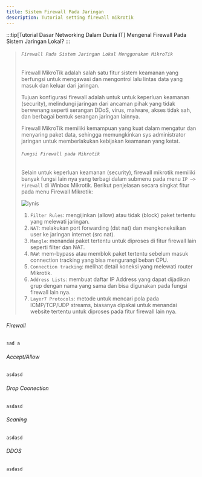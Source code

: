 ```yaml
---
title: Sistem Firewall Pada Jaringan
description: Tutorial setting firewall mikrotik
---
```


:::tip[Tutorial Dasar Networking Dalam Dunia IT]
Mengenal Firewall Pada Sistem Jaringan Lokal?
:::
>
> ###### ```Firewall Pada Sistem Jaringan Lokal Menggunakan MikroTik```
>
> Firewall MikroTik adalah salah satu fitur sistem keamanan yang berfungsi untuk mengawasi dan mengontrol lalu lintas data yang masuk dan keluar dari jaringan.
>
> Tujuan konfigurasi firewall adalah untuk untuk keperluan keamanan (security), melindungi jaringan dari ancaman pihak yang tidak berwenang seperti serangan DDoS, virus, malware, akses tidak sah, dan berbagai bentuk serangan jaringan lainnya.
>
> Firewall MikroTik memiliki kemampuan yang kuat dalam mengatur dan menyaring paket data, sehingga memungkinkan sys administrator jaringan untuk memberlakukan kebijakan keamanan yang ketat.
>
> ###### ```Fungsi Firewall pada Mikrotik```
>
> Selain untuk keperluan keamanan (security), firewall mikrotik memiliki banyak fungsi lain nya yang terbagi dalam submenu pada menu ```IP –> Firewall``` di Winbox Mikrotik. Berikut penjelasan secara singkat fitur pada menu Firewall Mikrotik:
>
> ![lynis](/images/mikrotik/gambar8.webp "lynis")
> 1. ```Filter Rules```: mengijinkan (allow) atau tidak (block) paket tertentu yang melewati jaringan.
> 2. ```NAT```: melakukan port forwarding (dst nat) dan mengkoneksikan user ke jaringan internet (src nat).
> 3. ```Mangle```: menandai paket tertentu untuk diproses di fitur firewall lain seperti filter dan NAT.
> 4. ```RAW```: mem-bypass atau memblok paket tertentu sebelum masuk connection tracking yang bisa mengurangi beban CPU.
> 5. ```Connection tracking```: melihat detail koneksi yang melewati router Mikrotik.
> 6. ```Address Lists```: membuat daftar IP Address yang dapat dijadikan grup dengan nama yang sama dan bisa digunakan pada fungsi firewall lain nya.
> 7. ```Layer7 Protocols```: metode untuk mencari pola pada ICMP/TCP/UDP streams, biasanya dipakai untuk menandai website tertentu untuk diproses pada fitur firewall lain nya.
>


###### Firewall
```sad a```
###### Accept/Allow
```asdasd```
###### Drop Coonection
```asdasd```
###### Scaning
```asdasd```
###### DDOS
```asdasd```
